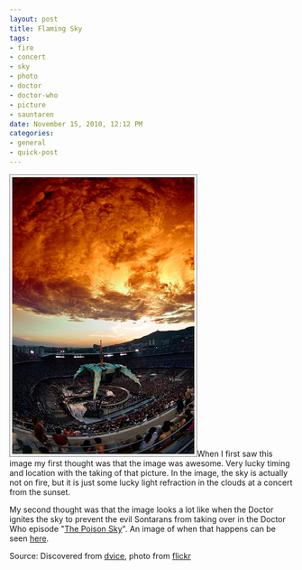 ```yaml
--- 
layout: post
title: Flaming Sky
tags: 
- fire
- concert
- sky
- photo
- doctor
- doctor-who
- picture
- sauntaren
date: November 15, 2010, 12:12 PM
categories: 
- general
- quick-post
---
```

[![](files/2010/11/3743958686_0c12cd4983.jpg "Flaming Sky")](http://www.flickr.com/photos/eyedeaz/3743958686/)When I first saw this image my first thought was that the image was awesome. Very lucky timing and location with the taking of that picture. In the image, the sky is actually not on fire, but it is just some lucky light refraction in the clouds at a concert from the sunset.

My second thought was that the image looks a lot like when the Doctor ignites the sky to prevent the evil Sontarans from taking over in the Doctor Who episode "[The Poison Sky](http://en.wikipedia.org/wiki/The_Poison_Sky)". An image of when that happens can be seen [here](http://en.wikipedia.org/wiki/File:Poison_Sky.jpg).

Source: Discovered from [dvice](http://dvice.com/archives/2010/11/image-of-the-da-68.php), photo from [flickr](http://www.flickr.com/photos/eyedeaz/3743958686/)
